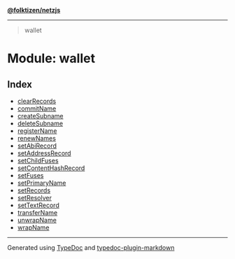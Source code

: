 [**@folktizen/netzjs**](../README.md)

---

> wallet

# Module: wallet

## Index

- [clearRecords](function.clearRecords.md)
- [commitName](function.commitName.md)
- [createSubname](function.createSubname.md)
- [deleteSubname](function.deleteSubname.md)
- [registerName](function.registerName.md)
- [renewNames](function.renewNames.md)
- [setAbiRecord](function.setAbiRecord.md)
- [setAddressRecord](function.setAddressRecord.md)
- [setChildFuses](function.setChildFuses.md)
- [setContentHashRecord](function.setContentHashRecord.md)
- [setFuses](function.setFuses.md)
- [setPrimaryName](function.setPrimaryName.md)
- [setRecords](function.setRecords.md)
- [setResolver](function.setResolver.md)
- [setTextRecord](function.setTextRecord.md)
- [transferName](function.transferName.md)
- [unwrapName](function.unwrapName.md)
- [wrapName](function.wrapName.md)

---

Generated using [TypeDoc](https://typedoc.org/) and [typedoc-plugin-markdown](https://www.npmjs.com/package/typedoc-plugin-markdown)
